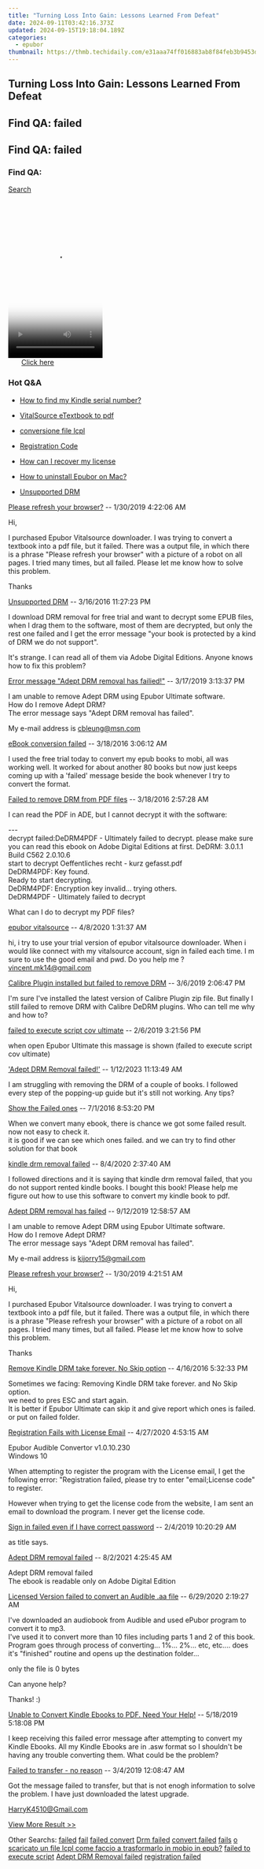 ```yaml
---
title: "Turning Loss Into Gain: Lessons Learned From Defeat"
date: 2024-09-11T03:42:16.373Z
updated: 2024-09-15T19:18:04.189Z
categories:
  - epubor
thumbnail: https://thmb.techidaily.com/e31aaa74ff016883ab8f84feb3b9453dbf2ea0039f672d3d44453dbbd8a5a231.jpg
---
```


## Turning Loss Into Gain: Lessons Learned From Defeat

## Find QA: failed

## Find QA: failed

### Find QA:

[Search](http://www.epubor.com/Search.aspx?SystemID=46 "Find QA") 

<!-- affiliate ads begin -->
<span id="1630055">
					<video width="192" height="320" style="cursor:pointer"
           poster="//a.impactradius-go.com/display-clicktoplayimage/1630055.png"
           onclick="if(!this.playClicked){this.play();this.setAttribute('controls',true);this.playClicked=true;}">
	   <source src="//a.impactradius-go.com/display-ad/18460-1630055">
	   <img src="//a.impactradius-go.com/display-clicktoplayimage/1630055.png" style="border: none; height: 100%; width: 100%; object-fit: contain">
	</video>
	<div style="width:120px;text-align:center"><a href="javascript:window.open(decodeURIComponent('https%3A%2F%2Fcaperobbin.sjv.io%2Fc%2F5597632%2F1630055%2F18460'), '_blank');void(0);">Click here</a></div>
</span>
<img height="0" width="0" src="https://imp.pxf.io/i/5597632/1630055/18460" style="position:absolute;visibility:hidden;" border="0" />
<!-- affiliate ads end -->

### Hot Q&A

* [How to find my Kindle serial number?](https://tools.techidaily.com/epubor/products/)
* [VitalSource eTextbook to pdf](https://tools.techidaily.com/epubor/products/)
* [conversione file lcpl](https://tools.techidaily.com/epubor/products/)
* [Registration Code](https://tools.techidaily.com/epubor/products/)

* [How can I recover my license](https://tools.techidaily.com/epubor/products/)
* [How to uninstall Epubor on Mac?](https://tools.techidaily.com/epubor/products/)
* [Unsupported DRM](https://tools.techidaily.com/epubor/products/)

[Please refresh your browser?](https://tools.techidaily.com/epubor/products/) \-- 1/30/2019 4:22:06 AM 

Hi,

 I purchased Epubor Vitalsource downloader. I was trying to convert a textbook into a pdf file, but it failed. There was a output file, in which there is a phrase "Please refresh your browser" with a picture of a robot on all pages. I tried many times, but all failed. Please let me know how to solve this problem.

 Thanks

[Unsupported DRM](https://tools.techidaily.com/epubor/products/) \-- 3/16/2016 11:27:23 PM 

I download DRM removal for free trial and want to decrypt some EPUB files, when I drag them to the software, most of them are decrypted, but only the rest one failed and I get the error message "your book is protected by a kind of DRM we do not support". 

 It's strange. I can read all of them via Adobe Digital Editions. Anyone knows how to fix this problem?

[Error message "Adept DRM removal has failied!"](https://tools.techidaily.com/epubor/products/) \-- 3/17/2019 3:13:37 PM 

I am unable to remove Adept DRM using Epubor Ultimate software.   
 How do I remove Adept DRM?  
 The error message says "Adept DRM removal has failed".

 My e-mail address is cbleung@msn.com

[eBook conversion failed](https://tools.techidaily.com/epubor/products/) \-- 3/18/2016 3:06:12 AM 

I used the free trial today to convert my epub books to mobi, all was working well. It worked for about another 80 books but now just keeps coming up with a 'failed' message beside the book whenever I try to convert the format.

[Failed to remove DRM from PDF files](https://tools.techidaily.com/epubor/products/) \-- 3/18/2016 2:57:28 AM 

I can read the PDF in ADE, but I cannot decrypt it with the software:

 \---  
 decrypt failed:DeDRM4PDF - Ultimately failed to decrypt. please make sure you can read this ebook on Adobe Digital Editions at first. DeDRM: 3.0.1.1 Build C562 2.0.10.6  
 start to decrypt Oeffentliches recht - kurz gefasst.pdf  
 DeDRM4PDF: Key found.  
 Ready to start decrypting.  
 DeDRM4PDF: Encryption key invalid... trying others.  
 DeDRM4PDF - Ultimately failed to decrypt

 What can I do to decrypt my PDF files?

[epubor vitalsource](https://tools.techidaily.com/epubor/products/) \-- 4/8/2020 1:31:37 AM 

hi, i try to use your trial version of epubor vitalsource downloader. When i would like connect with my vitalsource account, sign in failed each time. I m sure to use the good email and pwd. Do you help me ? vincent.mk14@gmail.com

[Calibre Plugin installed but failed to remove DRM](https://tools.techidaily.com/epubor/products/) \-- 3/6/2019 2:06:47 PM 

I'm sure I've installed the latest version of Calibre Plugin zip file. But finally I still failed to remove DRM with Calibre DeDRM plugins. Who can tell me why and how to?

[failed to execute script cov ultimate](https://tools.techidaily.com/epubor/ultimate/) \-- 2/6/2019 3:21:56 PM 

when open Epubor Ultimate this massage is shown (failed to execute script cov ultimate)

['Adept DRM Removal failed!'](https://tools.techidaily.com/epubor/products/) \-- 1/12/2023 11:13:49 AM 

I am struggling with removing the DRM of a couple of books. I followed every step of the popping-up guide but it's still not working. Any tips?  

[Show the Failed ones](https://tools.techidaily.com/epubor/products/) \-- 7/1/2016 8:53:20 PM 

When we convert many ebook, there is chance we got some failed result.   
 now not easy to check it.   
 it is good if we can see which ones failed. and we can try to find other solution for that book

[kindle drm removal failed](https://tools.techidaily.com/epubor/products/) \-- 8/4/2020 2:37:40 AM 

I followed directions and it is saying that kindle drm removal failed, that you do not support rented kindle books. I bought this book! Please help me figure out how to use this software to convert my kindle book to pdf.

[Adept DRM removal has failed](https://tools.techidaily.com/epubor/products/) \-- 9/12/2019 12:58:57 AM 

I am unable to remove Adept DRM using Epubor Ultimate software.  
 How do I remove Adept DRM?  
 The error message says "Adept DRM removal has failed".

 My e-mail address is kijorry15@gmail.com

[Please refresh your browser?](https://tools.techidaily.com/epubor/products/) \-- 1/30/2019 4:21:51 AM 

Hi,

 I purchased Epubor Vitalsource downloader. I was trying to convert a textbook into a pdf file, but it failed. There was a output file, in which there is a phrase "Please refresh your browser" with a picture of a robot on all pages. I tried many times, but all failed. Please let me know how to solve this problem.

 Thanks

[Remove Kindle DRM take forever. No Skip option](https://tools.techidaily.com/epubor/products/) \-- 4/16/2016 5:32:33 PM 

Sometimes we facing: Removing Kindle DRM take forever. and No Skip option.   
 we need to pres ESC and start again.   
 It is better if Epubor Ultimate can skip it and give report which ones is failed. or put on failed folder.

  
[Registration Fails with License Email](https://tools.techidaily.com/epubor/products/) \-- 4/27/2020 4:53:15 AM 

Epubor Audible Convertor v1.0.10.230  
 Windows 10

 When attempting to register the program with the License email, I get the following error: "Registration failed, please try to enter "email;License code" to register.

 However when trying to get the license code from the website, I am sent an email to download the program. I never get the license code.

[Sign in failed even if I have correct password](https://tools.techidaily.com/epubor/products/) \-- 2/4/2019 10:20:29 AM 

as title says.

[Adept DRM removal failed](https://tools.techidaily.com/epubor/products/) \-- 8/2/2021 4:25:45 AM 

Adept DRM removal failed  
 The ebook is readable only on Adobe Digital Edition  

[Licensed Version failed to convert an Audible .aa file](https://tools.techidaily.com/epubor/products/) \-- 6/29/2020 2:19:27 AM 

I've downloaded an audiobook from Audible and used ePubor program to convert it to mp3.  
 I've used it to convert more than 10 files including parts 1 and 2 of this book.  
 Program goes through process of converting... 1%... 2%... etc, etc.... does it's "finished" routine and opens up the destination folder...

 only the file is 0 bytes

 Can anyone help?

 Thanks! :)

[Unable to Convert Kindle Ebooks to PDF. Need Your Help!](https://tools.techidaily.com/epubor/products/) \-- 5/18/2019 5:18:08 PM 

I keep receiving this failed error message after attempting to convert my Kindle Ebooks. All my Kindle Ebooks are in .asw format so I shouldn't be having any trouble converting them. What could be the problem?

[Failed to transfer - no reason](https://tools.techidaily.com/epubor/transfer/) \-- 3/4/2019 12:08:47 AM 

Got the message failed to transfer, but that is not enogh information to solve the problem. I have just downloaded the latest upgrade.

 HarryK4510@Gmail.com

[View More Result >>](http://www.epubor.com/Search.aspx?Key=failed&Page=1&SystemID=46&sortkey=&stype=0&sort=0)

 Other Searchs: [failed](https://tools.techidaily.com/epubor/products/) [fail](https://tools.techidaily.com/epubor/products/) [failed convert](https://tools.techidaily.com/epubor/products/) [Drm failed](https://tools.techidaily.com/epubor/products/) [convert failed](https://tools.techidaily.com/epubor/products/) [fails](https://tools.techidaily.com/epubor/products/) [o scaricato un file lcpl come faccio a trasformarlo in mobio in epub?](https://tools.techidaily.com/epubor/products/) [failed to execute script](https://tools.techidaily.com/epubor/products/) [Adept DRM Removal failed](https://tools.techidaily.com/epubor/products/) [registration failed](https://tools.techidaily.com/epubor/products/)

<ins class="adsbygoogle"
     style="display:block"
     data-ad-format="autorelaxed"
     data-ad-client="ca-pub-7571918770474297"
     data-ad-slot="1223367746"></ins>

<ins class="adsbygoogle"
     style="display:block"
     data-ad-client="ca-pub-7571918770474297"
     data-ad-slot="8358498916"
     data-ad-format="auto"
     data-full-width-responsive="true"></ins>



